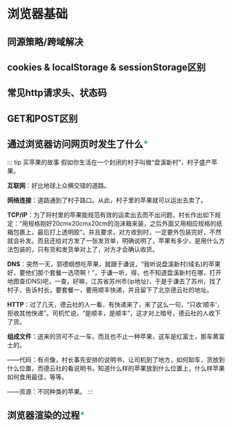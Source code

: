 <!--
 * @Author: your name
 * @Date: 2021-07-14 10:37:25
 * @LastEditTime: 2021-07-14 11:57:27
 * @LastEditors: Please set LastEditors
 * @Description: In User Settings Edit
 * @FilePath: /my-training-doc/docs/browser/index.md
-->
# 浏览器基础

## 同源策略/跨域解决
## cookies & localStorage & sessionStorage区别
## 常见http请求头、状态码
## GET和POST区别
## 通过浏览器访问网页时发生了什么<font color=#3eaf7c>*</font>
::: tip 买苹果的故事
假如你生活在一个封闭的村子叫做“盘溪新村”，村子盛产苹果。

**互联网**：好比地球上众横交错的道路。

**网络连接**：道路通到了村子路口。从此，村子里的苹果就可以运出去卖了。

**TCP/IP**：为了将村里的苹果能规范有效的运卖出去而不出问题，村长作出如下规定：“用规格刚好20cmx20cmx20cm的泡沫箱来装，之后外面又用相应规格的纸箱包裹上，最后打上透明胶”。并且要求，对方收到时，一定要外包装完好，不然就会补发。而且还给对方发了一张发货单，明确说明了，苹果有多少，是用什么方法包装的，只有货和发货单对上了，对方才会确认收货。

**DNS**：突然一天，郭德纲想吃苹果，就跟于谦说，“我听说盘溪新村(域名)的苹果好，要他们那个套餐一选项啊！”，于谦一听，得，也不知道盘溪新村在哪，打开地图查(DNS)吧，一查，好嘛，江苏省苏州市(ip地址)，于是于谦去了苏州，找了村子，告诉村长，要套餐一，要用顺丰快递，并且留下了北京德云社的地址。

**HTTP**：过了几天，德云社的人一看，有快递来了，来了这么一句，“只收‘顺丰’，拒收其他快递”。司机忙说，“是顺丰，是顺丰”，这才对上暗号，德云社的人收下了货。

**组成文件**：送来的货可不止一车，而且也不止一种苹果，这车是红富士，那车黄富士的。

  ——代码：有点像，村长事先安排的说明书，让司机到了地方，如何缷车，货放到什么位置，而德云社的看说明书，知道什么样的苹果放到什么位置上，什么样苹果如何食用最佳，等等。

  ——资源：不同种类的苹果。
:::
## 浏览器渲染的过程<font color=#3eaf7c>*</font>
